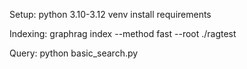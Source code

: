 Setup:
python 3.10-3.12
venv
install requirements

Indexing:
graphrag index --method fast --root ./ragtest

Query:
python basic_search.py